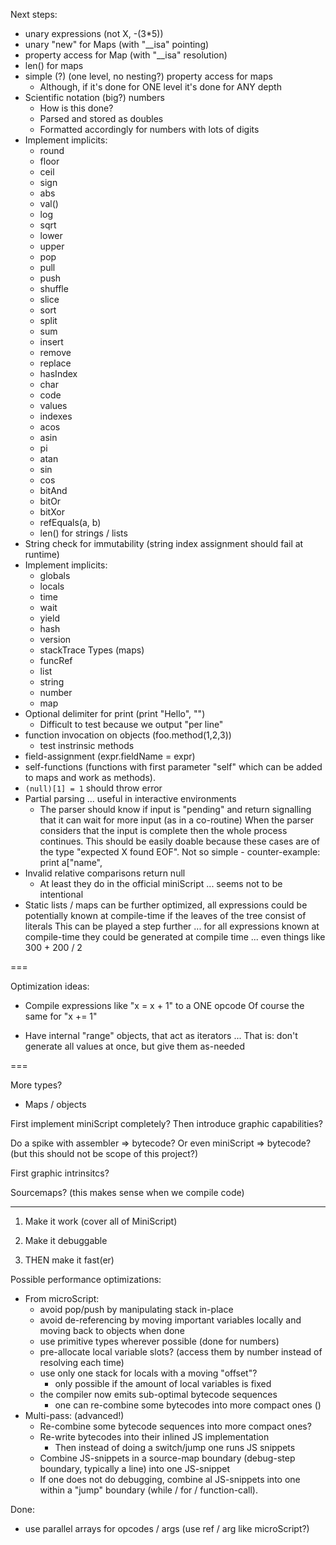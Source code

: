 
Next steps:
- unary expressions (not X, -(3*5))
- unary "new" for Maps (with "__isa" pointing)
- property access for Map (with "__isa" resolution)
- len() for maps
- simple (?) (one level, no nesting?) property access for maps
  - Although, if it's done for ONE level it's done for ANY depth
- Scientific notation (big?) numbers 
  - How is this done?
  - Parsed and stored as doubles
  - Formatted accordingly for numbers with lots of digits
- Implement implicits:
  - round
  - floor
  - ceil
  - sign
  - abs
  - val()
  - log
  - sqrt
  - lower
  - upper
  - pop
  - pull
  - push
  - shuffle
  - slice
  - sort
  - split
  - sum
  - insert
  - remove
  - replace
  - hasIndex
  - char
  - code
  - values
  - indexes
  - acos
  - asin
  - pi
  - atan
  - sin
  - cos
  - bitAnd
  - bitOr
  - bitXor
  - refEquals(a, b)
  - len() for strings / lists
- String check for immutability (string index assignment should fail at runtime)
- Implement implicits:
  - globals
  - locals
  - time
  - wait
  - yield
  - hash
  - version
  - stackTrace
  Types (maps)
  - funcRef
  - list
  - string
  - number
  - map
- Optional delimiter for print (print "Hello", "")
  - Difficult to test because we output "per line"
- function invocation on objects (foo.method(1,2,3)) 
  - test instrinsic methods
- field-assignment (expr.fieldName = expr)
- self-functions (functions with first parameter "self" which
  can be added to maps and work as methods).
- `(null)[1] = 1` should throw error
- Partial parsing ... useful in interactive environments
  - The parser should know if input is "pending" and return
    signalling that it can wait for more input (as in a co-routine)
    When the parser considers that the input is complete then the
    whole process continues.
    This should be easily doable because these cases are of the type
    "expected X found EOF". Not so simple - counter-example:
    print a["name",
- Invalid relative comparisons return null
  - At least they do in the official miniScript ... seems not to be intentional
- Static lists / maps can be further optimized, all expressions could be potentially
  known at compile-time if the leaves of the tree consist of literals
  This can be played a step further ... for all expressions known at compile-time
  they could be generated at compile time ... even things like 300 + 200 / 2

===

Optimization ideas:
- Compile expressions like "x = x + 1" to a ONE opcode
  Of course the same for "x += 1"

- Have internal "range" objects, that act as iterators ...
  That is: don't generate all values at once, but give them as-needed

===

More types?
- Maps / objects

First implement miniScript completely?
Then introduce graphic capabilities?

Do a spike with assembler => bytecode?
Or even miniScript => bytecode?
(but this should not be scope of this project?)

First graphic intrinsitcs?

Sourcemaps? (this makes sense when we compile code)

---
1) Make it work (cover all of MiniScript)

2) Make it debuggable

3) THEN make it fast(er)


Possible performance optimizations:
- From microScript:
  - avoid pop/push by manipulating stack in-place
  - avoid de-referencing by moving important variables locally and moving back to objects when done
  - use primitive types wherever possible (done for numbers)
  - pre-allocate local variable slots? (access them by number instead of resolving each time)
  - use only one stack for locals with a moving "offset"?
    - only possible if the amount of local variables is fixed
  - the compiler now emits sub-optimal bytecode sequences
    - one can re-combine some bytecodes into more compact ones ()
- Multi-pass: (advanced!)
  - Re-combine some bytecode sequences into more compact ones?
  - Re-write bytecodes into their inlined JS implementation
    - Then instead of doing a switch/jump one runs JS snippets
  - Combine JS-snippets in a source-map boundary (debug-step boundary, typically a line) into one JS-snippet
  - If one does not do debugging, combine al JS-snippets into one within a "jump" boundary (while / for / function-call).

Done:
  - use parallel arrays for opcodes / args (use ref / arg like microScript?)
